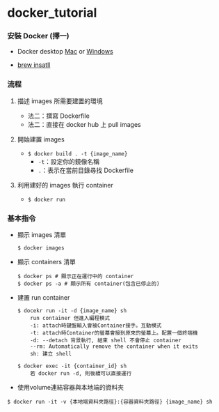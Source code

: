 # docker_tutorial
### 安裝 Docker (擇一)
* Docker desktop [Mac](https://hub.docker.com/editions/community/docker-ce-desktop-mac/) or [Windows](https://hub.docker.com/editions/community/docker-ce-desktop-windows)

* [brew insatll](https://blog.yowko.com/homebrew-docker/)


### 流程
1. 描述 images 所需要建置的環境
    * 法二：撰寫 Dockerfile
    * 法二：直接在 docker hub 上 pull images
  
2. 開始建置 images
    * `$ docker build . -t {image_name}`
        - `-t`：設定你的鏡像名稱
        - `.`：表示在當前目錄尋找 Dockerfile
       
3. 利用建好的 images 執行 container
    * `$ docker run`



### 基本指令
* 顯示 images 清單
    ```
    $ docker images
    ```

* 顯示 containers 清單
    ```
    $ docker ps # 顯示正在運行中的 container
    $ docker ps -a # 顯示所有 container(包含已停止的)
    ```

* 建置 run container
    ```
    $ docekr run -it -d {image_name} sh 
        run container 但進入編程模式
        -i: attach時鍵盤輸入會被Container接手。互動模式
        -t: attach時Container的螢幕會接到原來的螢幕上。配置一個終端機
        -d: --detach 背景執行, 結束 shell 不會停止 container
        --rm: Automatically remove the container when it exits
        sh: 建立 shell

    $ docker exec -it {container_id} sh
        若 docker run -d, 則後續可以直接運行
    ```

* 使用volume連結容器與本地端的資料夾
```
$ docker run -it -v {本地端資料夾路徑}:{容器資料夾路徑} {image_name} sh
```


